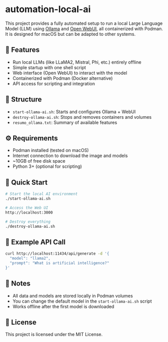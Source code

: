 # automation-local-ai

This project provides a fully automated setup to run a local Large Language Model (LLM) using [Ollama](https://ollama.com) and [Open WebUI](https://github.com/open-webui/open-webui), all containerized with Podman. It is designed for macOS but can be adapted to other systems.

## 🚀 Features

- Run local LLMs (like LLaMA2, Mistral, Phi, etc.) entirely offline
- Simple startup with one shell script
- Web interface (Open WebUI) to interact with the model
- Containerized with Podman (Docker alternative)
- API access for scripting and integration

## 📁 Structure

- `start-ollama-ai.sh`: Starts and configures Ollama + WebUI
- `destroy-ollama-ai.sh`: Stops and removes containers and volumes
- `resumo_ollama.txt`: Summary of available features

## ⚙️ Requirements

- Podman installed (tested on macOS)
- Internet connection to download the image and models
- ~10GB of free disk space
- Python 3+ (optional for scripting)

## 🧪 Quick Start

```bash
# Start the local AI environment
./start-ollama-ai.sh

# Access the Web UI
http://localhost:3000

# Destroy everything
./destroy-ollama-ai.sh
```

## 🤖 Example API Call

```bash
curl http://localhost:11434/api/generate -d '{
  "model": "llama2",
  "prompt": "What is artificial intelligence?"
}'
```

## 📌 Notes

- All data and models are stored locally in Podman volumes
- You can change the default model in the `start-ollama-ai.sh` script
- Works offline after the first model is downloaded

## 📄 License

This project is licensed under the MIT License.